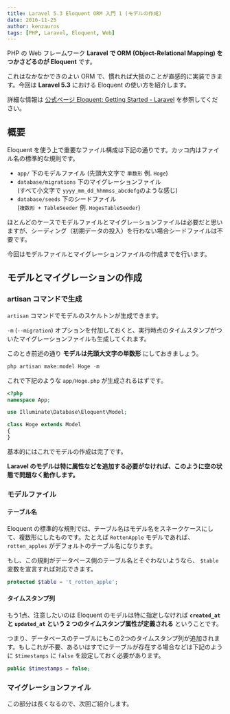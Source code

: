 ```yaml
---
title: Laravel 5.3 Eloquent ORM 入門 1 (モデルの作成)
date: 2016-11-25
author: kenzauros
tags: [PHP, Laravel, Eloquent, Web]
---
```


PHP の Web フレームワーク **Laravel で ORM (Object-Relational Mapping) をつかさどるのが Eloquent** です。

これはなかなかできのよい ORM で、慣れれば大抵のことが直感的に実装できます。今回は **Laravel 5.3** における Eloquent の使い方を紹介します。

詳細な情報は [公式ページ Eloquent: Getting Started - Laravel](https://laravel.com/docs/5.3/eloquent) を参照してください。

## 概要

Eloquent を使う上で重要なファイル構成は下記の通りです。カッコ内はファイル名の標準的な規則です。

* `app/` 下のモデルファイル 
(先頭大文字で `単数形` 例. `Hoge`)
* `database/migrations` 下のマイグレーションファイル  
(すべて小文字で `yyyy_mm_dd_hhmmss_abcdefg`のような感じ)
* `database/seeds` 下のシードファイル  
(`複数形 + TableSeeder` 例. `HogesTableSeeder`)

ほとんどのケースでモデルファイルとマイグレーションファイルは必要だと思いますが、シーディング（初期データの投入）を行わない場合シードファイルは不要です。

今回はモデルファイルとマイグレーションファイルの作成までを行います。

## モデルとマイグレーションの作成

### artisan コマンドで生成

`artisan` コマンドでモデルのスケルトンが生成できます。

`-m` (`--migration`) オプションを付加しておくと、実行時点のタイムスタンプがついたマイグレーションファイルも生成してくれます。

このとき前述の通り **モデルは先頭大文字の単数形** にしておきましょう。

```php
php artisan make:model Hoge -m
```

これで下記のような `app/Hoge.php` が生成されるはずです。

```php
<?php
namespace App;

use Illuminate\Database\Eloquent\Model;

class Hoge extends Model
{
}
```

基本的にはこれでモデルの作成は完了です。

**Laravel のモデルは特に属性などを追加する必要がなければ、このように空の状態で問題なく動作します。**

### モデルファイル

#### テーブル名

Eloquent の標準的な規則では、テーブル名はモデル名をスネークケースにして、複数形にしたものです。たとえば `RottenApple` モデルであれば、 `rotten_apples` がデフォルトのテーブル名になります。

もし、この規則がデータベース側のテーブル名とそぐわないようなら、 `$table` 変数を宣言すれば対応できます。

```php
protected $table = 't_rotten_apple';
```

#### タイムスタンプ列

もう1点、注意したいのは Eloquent のモデルは特に指定しなければ **`created_at` と `updated_at` という 2 つのタイムスタンプ属性が定義される** ということです。

つまり、データベースのテーブルにもこの2つのタイムスタンプ列が追加されます。もしこれが不要、あるいはすでにテーブルが存在する場合などは下記のように `$timestamps` に `false` を設定しておく必要があります。

```php
public $timestamps = false;
```

### マイグレーションファイル

この部分は長くなるので、次回ご紹介します。
